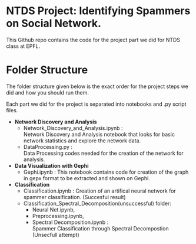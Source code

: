 # NTDS Project: Identifying Spammers on Social Network.

This Github repo contains the code for the project part we did for NTDS class at EPFL. 

# Folder Structure

The folder structure given below is the exact order for the project steps we did and how you should run them.

Each part we did for the project is separated into notebooks and .py script files.
- __Network Discovery and Analysis__
  - Network_Discovery_and_Analysis.ipynb :    
    Network Discovery and Analysis notebook that looks for basic network statistics and explore the network data.
  - DataProcessing.py :     
  Data Processing codes needed for the creation of the network for analysis.
- __Data Visualization with Gephi__     
  - Gephi.ipynb : 
  This notebook contains code for creation of the graph in gepx format to be extracted and shown on Gephi.
- __Classification__
  - Classification.ipynb :
  Creation of an artifical neural network for spammer classification. (Succesful result)
  - Classification_Spectral_Decomposition(unsuccessful) folder:
    - Neural Net.ipynb,
    - Preprocessing.ipynb,
    - Spectral Decomposition.ipynb :       
    Spammer Classification through Spectral Decompostion (Unsecfull attempt)
